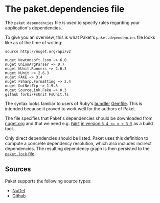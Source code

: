 # The paket.dependencies file

The `paket.dependencies` file is used to specify rules regarding your application's dependencies.

To give you an overview, this is what Paket's `paket.dependencies` file looks like as of the time of writing:

    source http://nuget.org/api/v2

    nuget Newtonsoft.Json ~> 6.0
    nuget UnionArgParser ~> 0.7
    nuget NUnit.Runners ~> 2.6.3
    nuget NUnit ~> 2.6.3
    nuget FAKE ~> 3.4
    nuget FSharp.Formatting ~> 2.4
    nuget DotNetZip ~> 1.9.3
    nuget SourceLink.Fake ~> 0.3
	github forki/FsUnit FsUnit.fs

The syntax looks familiar to users of Ruby's [bundler](http://bundler.io/) [Gemfile](http://bundler.io/gemfile.html). This is intended because it proved to work well for the authors of Paket.

The file specifies that Paket's dependencies should be downloaded from [nuget.org](http://www.nuget.org) and that we need e.g. 
[`FAKE`](http://fsharp.github.io/FAKE/) [in version `3.4 <= x < 3.5`](#pessimistic-version-constraint) as a build tool.

Only direct dependencies should be listed. Paket uses this definition to compute a concrete dependency resolution, which also includes indirect dependencies. The resulting dependency graph is then persisted to the [`paket.lock` file](lock_file.html).

## Sources

Paket supports the following source types:

* [NuGet](nuget_dependencies.html)
* [Github](github_dependencies.html)
